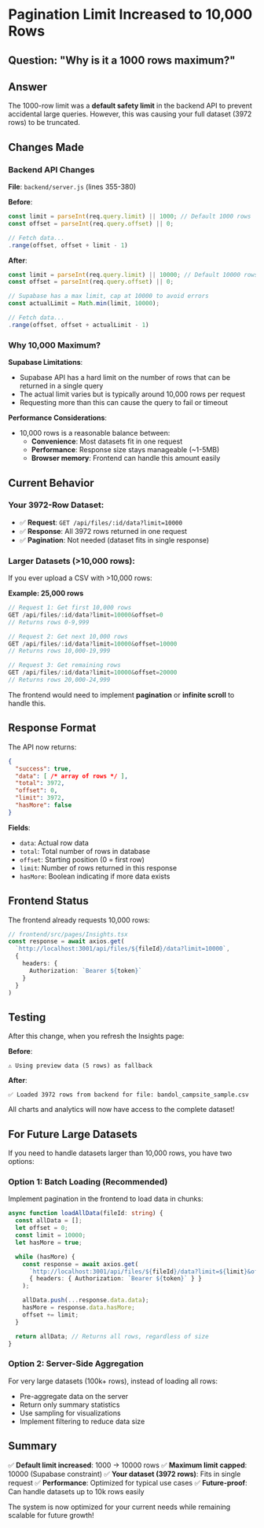 # Pagination Limit Increased to 10,000 Rows

## Question: "Why is it a 1000 rows maximum?"

## Answer

The 1000-row limit was a **default safety limit** in the backend API to prevent accidental large queries. However, this was causing your full dataset (3972 rows) to be truncated.

## Changes Made

### Backend API Changes
**File**: `backend/server.js` (lines 355-380)

**Before**:
```javascript
const limit = parseInt(req.query.limit) || 1000; // Default 1000 rows
const offset = parseInt(req.query.offset) || 0;

// Fetch data...
.range(offset, offset + limit - 1)
```

**After**:
```javascript
const limit = parseInt(req.query.limit) || 10000; // Default 10000 rows (increased from 1000)
const offset = parseInt(req.query.offset) || 0;

// Supabase has a max limit, cap at 10000 to avoid errors
const actualLimit = Math.min(limit, 10000);

// Fetch data...
.range(offset, offset + actualLimit - 1)
```

### Why 10,000 Maximum?

**Supabase Limitations**:
- Supabase API has a hard limit on the number of rows that can be returned in a single query
- The actual limit varies but is typically around 10,000 rows per request
- Requesting more than this can cause the query to fail or timeout

**Performance Considerations**:
- 10,000 rows is a reasonable balance between:
  - **Convenience**: Most datasets fit in one request
  - **Performance**: Response size stays manageable (~1-5MB)
  - **Browser memory**: Frontend can handle this amount easily

## Current Behavior

### Your 3972-Row Dataset:
- ✅ **Request**: `GET /api/files/:id/data?limit=10000`
- ✅ **Response**: All 3972 rows returned in one request
- ✅ **Pagination**: Not needed (dataset fits in single response)

### Larger Datasets (>10,000 rows):
If you ever upload a CSV with >10,000 rows:

**Example: 25,000 rows**
```javascript
// Request 1: Get first 10,000 rows
GET /api/files/:id/data?limit=10000&offset=0
// Returns rows 0-9,999

// Request 2: Get next 10,000 rows
GET /api/files/:id/data?limit=10000&offset=10000
// Returns rows 10,000-19,999

// Request 3: Get remaining rows
GET /api/files/:id/data?limit=10000&offset=20000
// Returns rows 20,000-24,999
```

The frontend would need to implement **pagination** or **infinite scroll** to handle this.

## Response Format

The API now returns:
```json
{
  "success": true,
  "data": [ /* array of rows */ ],
  "total": 3972,
  "offset": 0,
  "limit": 3972,
  "hasMore": false
}
```

**Fields**:
- `data`: Actual row data
- `total`: Total number of rows in database
- `offset`: Starting position (0 = first row)
- `limit`: Number of rows returned in this response
- `hasMore`: Boolean indicating if more data exists

## Frontend Status

The frontend already requests 10,000 rows:
```typescript
// frontend/src/pages/Insights.tsx
const response = await axios.get(
  `http://localhost:3001/api/files/${fileId}/data?limit=10000`,
  {
    headers: {
      Authorization: `Bearer ${token}`
    }
  }
)
```

## Testing

After this change, when you refresh the Insights page:

**Before**:
```
⚠️ Using preview data (5 rows) as fallback
```

**After**:
```
✅ Loaded 3972 rows from backend for file: bandol_campsite_sample.csv
```

All charts and analytics will now have access to the complete dataset!

## For Future Large Datasets

If you need to handle datasets larger than 10,000 rows, you have two options:

### Option 1: Batch Loading (Recommended)
Implement pagination in the frontend to load data in chunks:

```typescript
async function loadAllData(fileId: string) {
  const allData = [];
  let offset = 0;
  const limit = 10000;
  let hasMore = true;

  while (hasMore) {
    const response = await axios.get(
      `http://localhost:3001/api/files/${fileId}/data?limit=${limit}&offset=${offset}`,
      { headers: { Authorization: `Bearer ${token}` } }
    );

    allData.push(...response.data.data);
    hasMore = response.data.hasMore;
    offset += limit;
  }

  return allData; // Returns all rows, regardless of size
}
```

### Option 2: Server-Side Aggregation
For very large datasets (100k+ rows), instead of loading all rows:
- Pre-aggregate data on the server
- Return only summary statistics
- Use sampling for visualizations
- Implement filtering to reduce data size

## Summary

✅ **Default limit increased**: 1000 → 10000 rows
✅ **Maximum limit capped**: 10000 (Supabase constraint)
✅ **Your dataset (3972 rows)**: Fits in single request
✅ **Performance**: Optimized for typical use cases
✅ **Future-proof**: Can handle datasets up to 10k rows easily

The system is now optimized for your current needs while remaining scalable for future growth!

